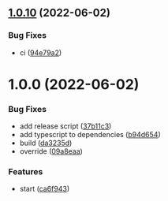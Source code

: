 ## [1.0.10](https://github.com/menelai/is-cron/compare/v1.0.9...v1.0.10) (2022-06-02)


### Bug Fixes

* ci ([94e79a2](https://github.com/menelai/is-cron/commit/94e79a28372f4063d75542e46f4797ed41a72b3a))

# 1.0.0 (2022-06-02)


### Bug Fixes

* add release script ([37b11c3](https://github.com/menelai/is-cron/commit/37b11c3f840cd14a423ea99ad0ca3dcacc5dbb00))
* add typescript to dependencies ([b94d654](https://github.com/menelai/is-cron/commit/b94d654e84032b21b33115eeb24160f35ac79219))
* build ([da3235d](https://github.com/menelai/is-cron/commit/da3235d3d9fae51eea927fb2f7e6b02f2df4b297))
* override ([09a8eaa](https://github.com/menelai/is-cron/commit/09a8eaa097ca1b33b186a7f00b411d6959fcf12e))


### Features

* start ([ca6f943](https://github.com/menelai/is-cron/commit/ca6f943ceca97581744657cc61045fcaaa20ff85))
